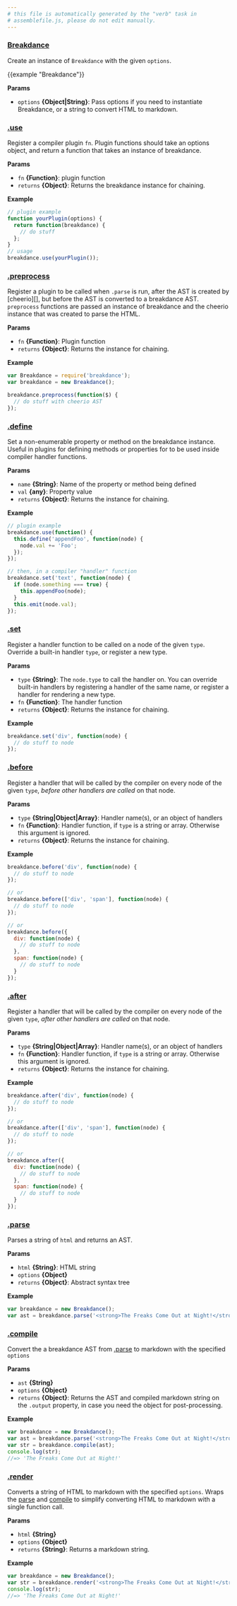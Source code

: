 ```yaml
---
# this file is automatically generated by the "verb" task in
# assemblefile.js, please do not edit manually.
---
```


### [Breakdance](https://github.com/breakdance/breakdance/blob/master/index.js#L22)

Create an instance of `Breakdance` with the given `options`.

{{example "Breakdance"}}

**Params**

* `options` **{Object|String}**: Pass options if you need to instantiate Breakdance, or a string to convert HTML to markdown.

### [.use](https://github.com/breakdance/breakdance/blob/master/index.js#L67)

Register a compiler plugin `fn`. Plugin functions should take an options object, and return a function that takes an instance of breakdance.

**Params**

* `fn` **{Function}**: plugin function
* `returns` **{Object}**: Returns the breakdance instance for chaining.

**Example**

```js
// plugin example
function yourPlugin(options) {
  return function(breakdance) {
    // do stuff
  };
}
// usage
breakdance.use(yourPlugin());
```

### [.preprocess](https://github.com/breakdance/breakdance/blob/master/index.js#L91)

Register a plugin to be called when `.parse` is run, after the AST is created by [cheerio][], but before the AST is converted to a breakdance AST. `preprocess` functions are passed an instance of breakdance and the cheerio instance that was created to parse the HTML.

**Params**

* `fn` **{Function}**: Plugin function
* `returns` **{Object}**: Returns the instance for chaining.

**Example**

```js
var Breakdance = require('breakdance');
var breakdance = new Breakdance();

breakdance.preprocess(function($) {
  // do stuff with cheerio AST
});
```

### [.define](https://github.com/breakdance/breakdance/blob/master/index.js#L123)

Set a non-enumerable property or method on the breakdance instance. Useful in plugins for defining methods or properties for to be used inside compiler handler functions.

**Params**

* `name` **{String}**: Name of the property or method being defined
* `val` **{any}**: Property value
* `returns` **{Object}**: Returns the instance for chaining.

**Example**

```js
// plugin example
breakdance.use(function() {
  this.define('appendFoo', function(node) {
    node.val += 'Foo';
  });
});

// then, in a compiler "handler" function
breakdance.set('text', function(node) {
  if (node.something === true) {
    this.appendFoo(node);
  }
  this.emit(node.val);
});
```

### [.set](https://github.com/breakdance/breakdance/blob/master/index.js#L143)

Register a handler function to be called on a node of the given `type`. Override a built-in handler `type`, or register a new type.

**Params**

* `type` **{String}**: The `node.type` to call the handler on. You can override built-in handlers by registering a handler of the same name, or register a handler for rendering a new type.
* `fn` **{Function}**: The handler function
* `returns` **{Object}**: Returns the instance for chaining.

**Example**

```js
breakdance.set('div', function(node) {
  // do stuff to node
});
```

### [.before](https://github.com/breakdance/breakdance/blob/master/index.js#L184)

Register a handler that will be called by the compiler on every node of the given `type`, _before other handlers are called_ on that node.

**Params**

* `type` **{String|Object|Array}**: Handler name(s), or an object of handlers
* `fn` **{Function}**: Handler function, if `type` is a string or array. Otherwise this argument is ignored.
* `returns` **{Object}**: Returns the instance for chaining.

**Example**

```js
breakdance.before('div', function(node) {
  // do stuff to node
});

// or
breakdance.before(['div', 'span'], function(node) {
  // do stuff to node
});

// or
breakdance.before({
  div: function(node) {
    // do stuff to node
  },
  span: function(node) {
    // do stuff to node
  }
});
```

### [.after](https://github.com/breakdance/breakdance/blob/master/index.js#L231)

Register a handler that will be called by the compiler on every node of the given `type`, _after other handlers are called_ on that node.

**Params**

* `type` **{String|Object|Array}**: Handler name(s), or an object of handlers
* `fn` **{Function}**: Handler function, if `type` is a string or array. Otherwise this argument is ignored.
* `returns` **{Object}**: Returns the instance for chaining.

**Example**

```js
breakdance.after('div', function(node) {
  // do stuff to node
});

// or
breakdance.after(['div', 'span'], function(node) {
  // do stuff to node
});

// or
breakdance.after({
  div: function(node) {
    // do stuff to node
  },
  span: function(node) {
    // do stuff to node
  }
});
```

### [.parse](https://github.com/breakdance/breakdance/blob/master/index.js#L289)

Parses a string of `html` and returns an AST.

**Params**

* `html` **{String}**: HTML string
* `options` **{Object}**
* `returns` **{Object}**: Abstract syntax tree

**Example**

```js
var breakdance = new Breakdance();
var ast = breakdance.parse('<strong>The Freaks Come Out at Night!</strong>');
```

### [.compile](https://github.com/breakdance/breakdance/blob/master/index.js#L318)

Convert the a breakdance AST from [.parse](#parse) to markdown with the specified `options`

**Params**

* `ast` **{String}**
* `options` **{Object}**
* `returns` **{Object}**: Returns the AST and compiled markdown string on the `.output` property, in case you need the object for post-processing.

**Example**

```js
var breakdance = new Breakdance();
var ast = breakdance.parse('<strong>The Freaks Come Out at Night!</strong>');
var str = breakdance.compile(ast);
console.log(str);
//=> 'The Freaks Come Out at Night!'
```

### [.render](https://github.com/breakdance/breakdance/blob/master/index.js#L374)

Converts a string of HTML to markdown with the specified `options`. Wraps the [parse](#parse) and [compile](#compile) to simplify converting HTML to markdown with a single function call.

**Params**

* `html` **{String}**
* `options` **{Object}**
* `returns` **{String}**: Returns a markdown string.

**Example**

```js
var breakdance = new Breakdance();
var str = breakdance.render('<strong>The Freaks Come Out at Night!</strong>');
console.log(str);
//=> 'The Freaks Come Out at Night!'
```